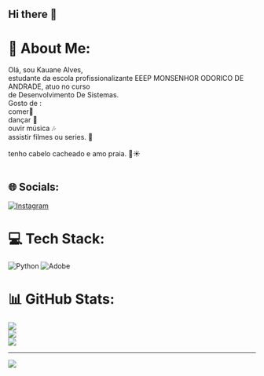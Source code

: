 ## Hi there 👋
# 💫 About Me:
Olá, sou Kauane Alves,<br>estudante da escola profissionalizante EEEP MONSENHOR ODORICO DE ANDRADE, atuo no curso<br>de Desenvolvimento De Sistemas. <br>Gosto de :<br>comer🍕<br>dançar 💃<br>ouvir música 🎶<br>assistir filmes ou series. 🍿<br><br>tenho cabelo cacheado e amo praia. 🌊☀️<br><br>


## 🌐 Socials:
[![Instagram](https://img.shields.io/badge/Instagram-%23E4405F.svg?logo=Instagram&logoColor=white)](https://instagram.com/kauane_alvx) 

# 💻 Tech Stack:
![Python](https://img.shields.io/badge/python-3670A0?style=for-the-badge&logo=python&logoColor=ffdd54) ![Adobe](https://img.shields.io/badge/adobe-%23FF0000.svg?style=for-the-badge&logo=adobe&logoColor=white)
# 📊 GitHub Stats:
![](https://github-readme-stats.vercel.app/api?username=kauanealvx&theme=dark&hide_border=false&include_all_commits=false&count_private=false)<br/>
![](https://github-readme-streak-stats.herokuapp.com/?user=kauanealvx&theme=dark&hide_border=false)<br/>
![](https://github-readme-stats.vercel.app/api/top-langs/?username=kauanealvx&theme=dark&hide_border=false&include_all_commits=false&count_private=false&layout=compact)

---
[![](https://visitcount.itsvg.in/api?id=kauanealvx&icon=0&color=0)](https://visitcount.itsvg.in)

<!-- Proudly created with GPRM ( https://gprm.itsvg.in ) -->
